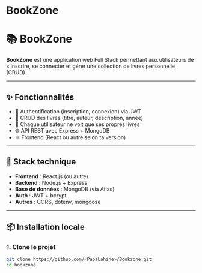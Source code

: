 # BookZone
# 📚 BookZone

**BookZone** est une application web Full Stack permettant aux utilisateurs de s'inscrire, se connecter et gérer une collection de livres personnelle (CRUD).

---

## ✨ Fonctionnalités

- 🔐 Authentification (inscription, connexion) via JWT
- 📖 CRUD des livres (titre, auteur, description, année)
- 👤 Chaque utilisateur ne voit que ses propres livres
- 🌐 API REST avec Express + MongoDB
- ⚛️ Frontend (React ou autre selon ta version)

---

## 🧰 Stack technique

- **Frontend** : React.js (ou autre)
- **Backend** : Node.js + Express
- **Base de données** : MongoDB (via Atlas)
- **Auth** : JWT + bcrypt
- **Autres** : CORS, dotenv, mongoose

---

## 📦 Installation locale

### 1. Clone le projet

```bash
git clone https://github.com/<PapaLahine>/Bookzone.git
cd bookzone
